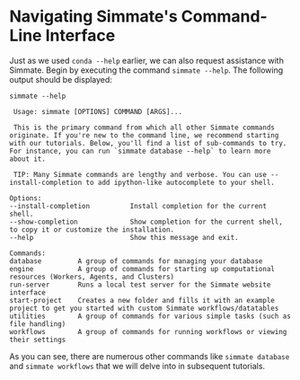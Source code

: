 # Navigating Simmate's Command-Line Interface

Just as we used `conda --help` earlier, we can also request assistance with Simmate. Begin by executing the command `simmate --help`. The following output should be displayed:

``` shell
simmate --help
```

```                                                                                                           
 Usage: simmate [OPTIONS] COMMAND [ARGS]...                                                                     
                                                                                                                
 This is the primary command from which all other Simmate commands originate. If you're new to the command line, we recommend starting with our tutorials. Below, you'll find a list of sub-commands to try. For instance, you can run `simmate database --help` to learn more about it.                  
                                                                                                                
 TIP: Many Simmate commands are lengthy and verbose. You can use --install-completion to add ipython-like autocomplete to your shell.                                                                                    
                                                                                                                
Options:
--install-completion          Install completion for the current shell.                                      
--show-completion             Show completion for the current shell, to copy it or customize the installation.                                                                  
--help                        Show this message and exit.                                                    

Commands:
database         A group of commands for managing your database                                              
engine           A group of commands for starting up computational resources (Workers, Agents, and Clusters)          
run-server       Runs a local test server for the Simmate website interface                                  
start-project    Creates a new folder and fills it with an example project to get you started with custom Simmate workflows/datatables                                                                
utilities        A group of commands for various simple tasks (such as file handling)                        
workflows        A group of commands for running workflows or viewing their settings                         
```

As you can see, there are numerous other commands like `simmate database` and `simmate workflows` that we will delve into in subsequent tutorials.